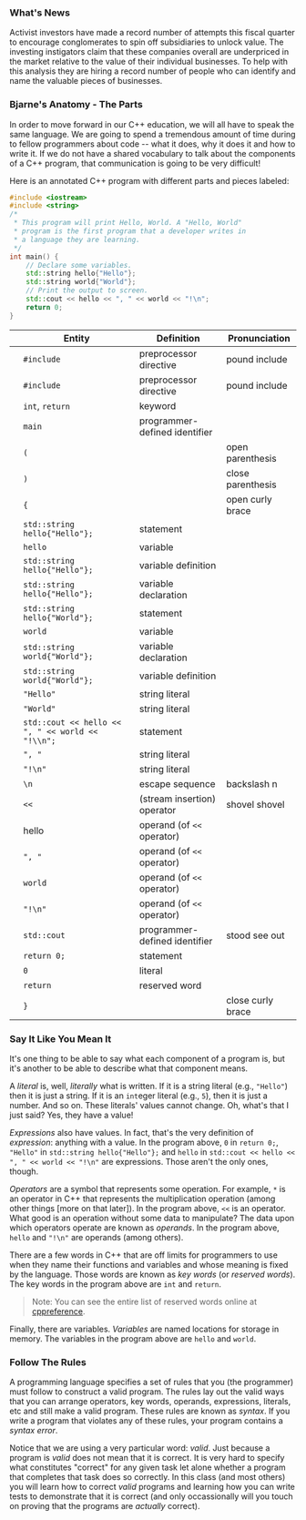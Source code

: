 ### What's News
Activist investors have made a record number of attempts this fiscal quarter to encourage conglomerates to spin off subsidiaries to unlock value. The investing instigators claim that these companies overall are underpriced in the market relative to the value of their individual businesses. To help with this analysis they are hiring a record number of people who can identify and name the valuable pieces of businesses. 

### Bjarne's Anatomy - The Parts

In order to move forward in our C++ education, we will all have to speak the same language. We are going to spend a tremendous amount of time during to fellow programmers about code -- what it does, why it does it and how to write it. If we do not have a shared vocabulary to talk about the components of a C++ program, that communication is going to be very difficult! 

Here is an annotated C++ program with different parts and pieces labeled:

```C++
#include <iostream>
#include <string>
/*
 * This program will print Hello, World. A "Hello, World"
 * program is the first program that a developer writes in
 * a language they are learning.
 */
int main() {
    // Declare some variables.
    std::string hello{"Hello"};
    std::string world{"World"};
    // Print the output to screen.
    std::cout << hello << ", " << world << "!\n";
    return 0;
}
```
| | Entity | Definition | Pronunciation |
| -- | -- | -- | -- | 
|| `#include` | preprocessor directive | pound include |
|| `#include` | preprocessor directive | pound include |
|| `int`, `return` | keyword | |
|| `main` | programmer-defined identifier | |
|| `(` | | open parenthesis | 
|| `)` | | close parenthesis |
|| `{` | | open curly brace |
|| `std::string hello{"Hello"};` | statement | |
|| `hello` | variable | |
|| `std::string hello{"Hello"};` | variable definition | |
|| `std::string hello{"Hello"};` | variable declaration | |
|| `std::string hello{"World"};` | statement | |
|| `world` | variable | |
|| `std::string world{"World"};` | variable declaration | |
|| `std::string world{"World"};` | variable definition | |
|| `"Hello"` | string literal | | 
|| `"World"` | string literal | | 
|| `std::cout << hello << ", " << world << "!\\n";` | statement | |
|| `", "` | string literal | |
|| `"!\n"` | string literal | |
|| `\n` | escape sequence | backslash n |
|| `<<` | (stream insertion) operator | shovel shovel |
|| hello | operand (of `<<` operator) || 
|| `", "` | operand (of `<<` operator) || 
|| `world` | operand (of `<<` operator) || 
|| `"!\n"` | operand (of `<<` operator) || 
|| `std::cout` | programmer-defined identifier | stood see out |
|| `return 0;` | statement | |
|| `0` | literal | | 
|| `return` | reserved word | |
|| `}` | | close curly brace |

### Say It Like You Mean It

It's one thing to be able to say what each component of a program is, but it's another to be able to describe what that component means.

A *literal* is, well, *literally* what is written. If it is a string literal (e.g., `"Hello"`) then it is just a string. If it is an `int`eger literal (e.g., `5`), then it is just a number. And so on. These literals' values cannot change. Oh, what's that I just said? Yes, they have a value! 

*Expressions* also have values. In fact, that's the very definition of *expression*: anything with a value. In the program above, `0` in `return 0;`, `"Hello"` in `std::string hello{"Hello"};` and `hello` in `std::cout << hello << ", " << world << "!\n"` are expressions. Those aren't the only ones, though.

*Operators* are a symbol that represents some operation. For example, `*` is an operator in C++ that represents the multiplication operation (among other things [more on that later]). In the program above, `<<` is an operator. What good is an operation without some data to manipulate? The data upon which operators operate are known as *operands*. In the program above, `hello` and `"!\n"` are operands (among others). 

There are a few words in C++ that are off limits for programmers to use when they name their functions and variables and whose meaning is fixed by the language. Those words are known as *key words* (or *reserved words*). The key words in the program above are `int` and `return`. 

> Note: You can see the entire list of reserved words online at [cppreference]().

Finally, there are variables. *Variables* are named locations for storage in memory. The variables in the program above are `hello` and `world`.

### Follow The Rules

A programming language specifies a set of rules that you (the programmer) must follow to construct a valid program. The rules lay out the valid ways that you can arrange operators, key words, operands, expressions, literals, etc and still make a valid program. These rules are known as *syntax*. If you write a program that violates any of these rules, your program contains a *syntax error*.

Notice that we are using a very particular word: *valid*. Just because a program is *valid* does not mean that it is correct. It is very hard to specify what constitutes "correct" for any given task let alone whether a program that completes that task does so correctly. In this class (and most others) you will learn how to correct *valid* programs and learning how you can write tests to demonstrate that it is correct (and only occassionally will you touch on proving that the programs are *actually* correct).